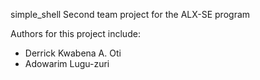simple_shell
Second team project for the ALX-SE program

Authors for this project include:

* Derrick Kwabena A. Oti
* Adowarim Lugu-zuri
